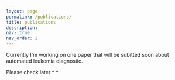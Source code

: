 ```yaml
---
layout: page
permalink: /publications/
title: publications
description: 
nav: true
nav_order: 2
---
```


Currently I'm working on one paper that will be subitted soon about automated leukemia diagnostic. 

Please check later ^ ^
